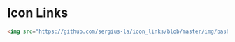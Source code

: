 # Icon Links

[logo]: https://github.com/sergius-la/icon_links/blob/master/img/bash.png "Logo Title Text 2"

<!-- ![Krer](<img src="https://github.com/sergius-la/icon_links/blob/master/img/bash.png" width="28" height="28">) -->

```html
<img src="https://github.com/sergius-la/icon_links/blob/master/img/bash.png" width="28" height="28"> Bash
```
